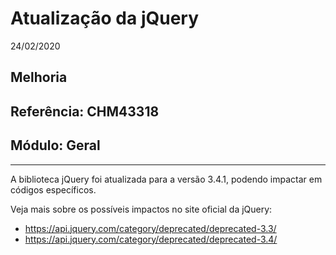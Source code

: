 # Atualização da jQuery
24/02/2020
## Melhoria
## Referência: CHM43318
## Módulo: Geral
***

A biblioteca jQuery foi atualizada para a versão 3.4.1, podendo impactar em códigos específicos.

Veja mais sobre os possíveis impactos no site oficial da jQuery:

* https://api.jquery.com/category/deprecated/deprecated-3.3/
* https://api.jquery.com/category/deprecated/deprecated-3.4/